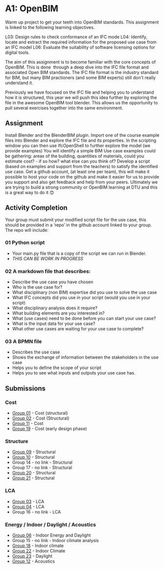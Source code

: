 # A1: OpenBIM
Warm up project to get your teeth into OpenBIM standards. This assignment is linked to the following learning objectives.

L03: Design rules to check conformance of an IFC mode
L04: Identify, locate and extract the required information for the proposed use case from an IFC model
L06: Evaluate the suitability of software licensing options for digital tools.

The aim of this assignment is to become familiar with the core concepts of OpenBIM. This is done  through a deep dive into the IFC file format and associated Open BIM standards. The IFC file format is the industry standard for BIM, but many BIM practioners (and some BIM experts) still don't really understand it.

Previously we have focused on the IFC file and helping you to understand how it is structured, this year we will push this idea further by exploring the file in the awesome OpenBIM tool blender. This allows us the opportunity to pull several exercises together into the same environment.

## Assignment
Install Blender and the BlenderBIM plugin.
Import one of the course example files into Blender and explore the IFC file and its properties.
In the scripting window you can then use IfcOpenShell to further explore the model (we provide examples)
You will identify a simple BIM Use case examples could be gathering:
areas of the building,
quantities of materials,
could you estimate cost? - if so how?
what else can you think of?
Develop a script (based on examples and support from the teachers) to satisfy the identified use case.
Get a github account, (at least one per team), this will make it possible to host your code on the github and make it easier for us to provide you support and also get feedback and help from your peers. Ultimately we are trying to build a strong community or OpenBIM learning at DTU and this is a great way to do it 😊

## Activity Completion
Your group must submit your modified script file for the use case, this should be provided in a ‘repo’ in the github account linked to your group. The repo will include:

### 01 Python script
* Your main.py file that is a copy of the script we can run in Blender.
* *THIS CAN BE WORK IN PROGRESS* 

### 02 A markdown file that describes: 
* Describe the use case you have chosen
* Who is the use case for?	
* What disciplinary (non BIM) expertise did you use to solve the use case
* What IFC concepts did you use in your script (would you use in your script)
* What disciplinary analysis does it require?	
* What building elements are you interested in?	
* What (use cases) need to be done before you can start your use case?	
* What is the input data for your use case?	
* What other use cases are waiting for your use case to complete?

### 03 A BPMN file
* Describes the use case
* Shows the exchange of information between the stakeholders in the use case
* Helps you to define the scope of your script
* Helps you to see what inputs and outputs your use case has.

## Submissions
### Cost
* [Group 01](https://github.com/kfjordt/11034-advanced-bim) - Cost (structural)
* [Group 02](https://github.com/AndersTraeland/A1---Open-BIM) - Cost (Structural)
* [Group 11](https://github.com/AnjaHolmquist/GROUP-11.) - Cost
* [Group 19](https://github.com/simonciversen/A1-OpenBIM) - Cost (early design phase)
### Structure
* [Group 09](https://github.com/katrinekolbjornsen/UsecaseA1) - Structural
* [Group 10](https://github.com/juliev1234/A1_OpenBim_Group10) - Structural
* Group 14 - no link - Structural
* Group 17 - no link - Structural
* [Group 20](https://github.com/Hajarb11/BIM--Group20) - Structural
* [Group 21](https://github.com/loicsan272/Advenced-BIM2022-G21) - Structural
### LCA
* [Group 03](https://github.com/WilliamEskildsen/41934_group3) - LCA
* [Group 04](https://github.com/MathildeDTU/41934-Advanced-BIM-F22) - LCA
* Group 16 - no link - LCA
### Energy / Indoor / Daylight / Acoustics
* [Group 06](https://github.com/gabrielamiti/BIM) - Indoor Energy and Daylight
* Group 15 - no link - Indoor climate analysis
* [Group 18](https://github.com/RikkeKHansen/Markdown-file) - Indoor climate
* [Group 22](https://github.com/s183578/41934-Advanced-BIM-Group-22) - Indoor Climate
* [Group 23](https://github.com/Enzuesta/41934-Advanced-BIM-Group23) - Daylight
* [Group 12](https://github.com/Jubelicool/A1-OpenBimGroup12) - Acoustics






